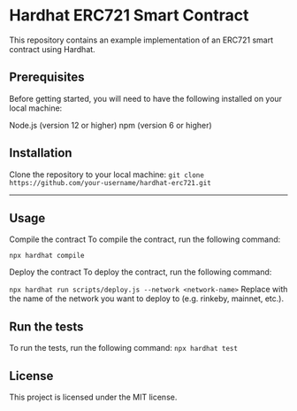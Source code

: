 # Hardhat ERC721 Smart Contract
This repository contains an example implementation of an ERC721 smart contract using Hardhat.

## Prerequisites
Before getting started, you will need to have the following installed on your local machine:

Node.js (version 12 or higher)
npm (version 6 or higher)
## Installation
Clone the repository to your local machine:
```git clone https://github.com/your-username/hardhat-erc721.git```

-----

## Usage
Compile the contract
To compile the contract, run the following command:

```npx hardhat compile```

Deploy the contract
To deploy the contract, run the following command:


```npx hardhat run scripts/deploy.js --network <network-name>```
Replace <network-name> with the name of the network you want to deploy to (e.g. rinkeby, mainnet, etc.).

## Run the tests
To run the tests, run the following command:
```npx hardhat test```

## License
This project is licensed under the MIT license.